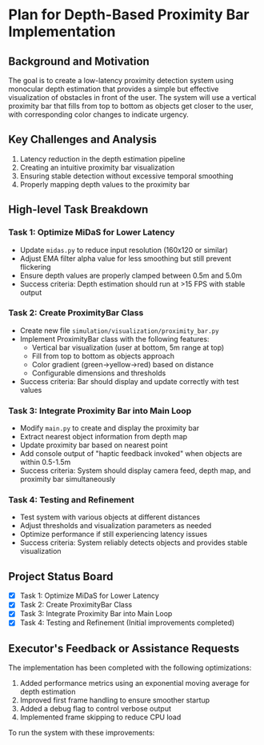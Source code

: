 # Plan for Depth-Based Proximity Bar Implementation

## Background and Motivation

The goal is to create a low-latency proximity detection system using monocular depth estimation that provides a simple but effective visualization of obstacles in front of the user. The system will use a vertical proximity bar that fills from top to bottom as objects get closer to the user, with corresponding color changes to indicate urgency.

## Key Challenges and Analysis

1. Latency reduction in the depth estimation pipeline
2. Creating an intuitive proximity bar visualization
3. Ensuring stable detection without excessive temporal smoothing
4. Properly mapping depth values to the proximity bar

## High-level Task Breakdown

### Task 1: Optimize MiDaS for Lower Latency

- Update `midas.py` to reduce input resolution (160x120 or similar)
- Adjust EMA filter alpha value for less smoothing but still prevent flickering
- Ensure depth values are properly clamped between 0.5m and 5.0m
- Success criteria: Depth estimation should run at >15 FPS with stable output

### Task 2: Create ProximityBar Class

- Create new file `simulation/visualization/proximity_bar.py`
- Implement ProximityBar class with the following features:
  - Vertical bar visualization (user at bottom, 5m range at top)
  - Fill from top to bottom as objects approach
  - Color gradient (green→yellow→red) based on distance
  - Configurable dimensions and thresholds
- Success criteria: Bar should display and update correctly with test values

### Task 3: Integrate Proximity Bar into Main Loop

- Modify `main.py` to create and display the proximity bar
- Extract nearest object information from depth map
- Update proximity bar based on nearest point
- Add console output of "haptic feedback invoked" when objects are within 0.5-1.5m
- Success criteria: System should display camera feed, depth map, and proximity bar simultaneously

### Task 4: Testing and Refinement

- Test system with various objects at different distances
- Adjust thresholds and visualization parameters as needed
- Optimize performance if still experiencing latency issues
- Success criteria: System reliably detects objects and provides stable visualization

## Project Status Board

- [x] Task 1: Optimize MiDaS for Lower Latency
- [x] Task 2: Create ProximityBar Class
- [x] Task 3: Integrate Proximity Bar into Main Loop
- [x] Task 4: Testing and Refinement (Initial improvements completed)

## Executor's Feedback or Assistance Requests

The implementation has been completed with the following optimizations:

1. Added performance metrics using an exponential moving average for depth estimation
2. Improved first frame handling to ensure smoother startup
3. Added a debug flag to control verbose output
4. Implemented frame skipping to reduce CPU load

To run the system with these improvements:
